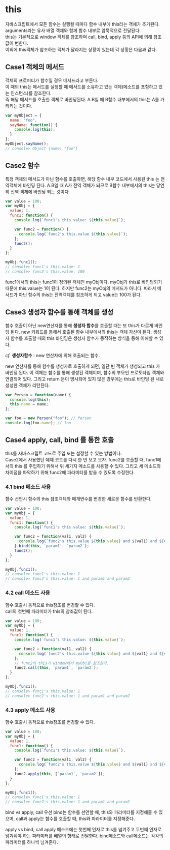 # this
자바스크립트에서 모든 함수는 실행될 때마다 함수 내부에 this라는 객체가 추가된다.<br> 
arguments라는 유사 배열 객체와 함께 함수 내부로 암묵적으로 전달된다.<br>
this는 기본적으로 window 객체를 참조하며  call, bind, apply 등의 API에 의해 참조값이 변한다.<br>
이외에 this객체가  참조하는 객체가 달라지는 상황이 있는데 각 상황은 다음과 같다.


## Case1 객체의 메서드
객체의 프로퍼티가 함수일 경우 메서드라고 부른다.<br> 
이 때의 this는 메서드를 실행할 때 메서드를 소유하고 있는 객체(메소드를 포함하고 있는 인스턴스)를 참조한다.<br> 
즉 해당 메서드를 호출한 객체로 바인딩된다. A.B일 때 B함수 내부에서의 this는 A를 가리키는 것이다.


```js
var myObject = {
  name: "foo",
  sayName: function() {
    console.log(this);
  }
};
myObject.sayName();
// console> Object {name: "foo"}
```


## Case2 함수
특정 객체의 메서드가 아닌 함수를 호출하면, 해당 함수 내부 코드에서 사용된 this 는 전역객체에 바인딩 된다. A.B일 때 A가 전역 객체가 되므로 B함수 내부에서의 this는 당연히 전역 객체에 바인딩 되는 것이다.
```js
var value = 100;
var myObj = {
  value: 1,
  func1: function() {
    console.log(`func1's this.value: ${this.value}`);

    var func2 = function() {
      console.log(`func2's this.value ${this.value}`);
    };
    func2();
  }
};

myObj.func1();
// console> func1's this.value: 1
// console> func2's this.value: 100
```
func1에서의 this는 func1이 정의된 객체인 myObj이다. myObj가 this로 바인딩되기 때문에 this.value는 1이 된다. 하지만 func2는 myObj의 메서드가 아니다. 따라서 메서드가 아닌 함수의 this는 전역객체를 참조하게 되고  value는 100가 된다.


## Case3 생성자 함수를 통해 객체를 생성
함수 호출이 아닌 new연산자를 통해 **생성자 함수**를 호출할 때는 또 this가 다르게 바인딩 된다. new 키워드를 통해서 호출된 함수 내부에서의 this는 객체 자신이 된다. 생성자 함수를 호출할 때의 this 바인딩은 생성자 함수가 동작하는 방식을 통해 이해할 수 있다.<br>

*cf.* **생성자함수** : new 연산자에 의해 호출되는 함수.<br>

new 연산자를 통해 함수를 생성자로 호출하게 되면, 일단 빈 객체가 생성되고 this 가 바인딩 된다. 이 객체는 함수를 통해 생성된 객체이며, 함수의 부모인 프로토타입 객체와 연결되어 있다. 그리고 return 문이 명시되어 있지 않은 경우에는 this로 바인딩 된 새로 생성한 객체가 리턴된다.

```js
var Person = function(name) {
  console.log(this);
  this.name = name;
};

var foo = new Person("foo"); // Person
console.log(foo.name); // foo
```

## Case4 apply, call, bind 를 통한 호출
this를 자바스크립트 코드로 주입 또는 설정할 수 있는 방법이다.<br> 
Case2에서 사용했던 예제 코드를 다시 한 번 보고 오자. func2를 호출할 때, func1에서의 this 를 주입하기 위해서 위 세가지 메소드를 사용할 수 있다. 그리고 세 메소드의 차이점을 파악하기 위해 func2에 파라미터를 받을 수 있도록 수정한다.

### 4.1 bind 메소드 사용
함수 선언시 함수의 this 참조객체와 매개변수를 변경한 새로운 함수를 반환한다.
```js
var value = 100;
var myObj = {
  value: 1,
  func1: function() {
    console.log(`func1's this.value: ${this.value}`);

    var func2 = function(val1, val2) {
      console.log(`func2's this.value ${this.value} and ${val1} and ${val2}`);
    }.bind(this, `param1`, `param2`);
    func2();
  }
};

myObj.func1();
// console> func1's this.value: 1
// console> func2's this.value: 1 and param1 and param2
```


### 4.2 call 메소드 사용
함수 호출시 동적으로 this참조를 변경할 수 있다.<br>
call의 첫번째 파라미터가 this의 참조값이 된다.
```js
var value = 100;
var myObj = {
  value: 1,
  func1: function() {
    console.log(`func1's this.value: ${this.value}`);

    var func2 = function(val1, val2) {
      console.log(`func2's this.value ${this.value} and ${val1} and ${val2}`);
    };
    // func2의 this가 window에서 myObj를 참조한다.
    func2.call(this, `param1`, `param2`);
  }
};

myObj.func1();
// console> func1's this.value: 1
// console> func2's this.value: 1 and param1 and param2
```


### 4.3 apply 메소드 사용
함수 호출시 동적으로 this참조를 변경할 수 있다.
```js
var value = 100;
var myObj = {
  value: 1,
  func1: function() {
    console.log(`func1's this.value: ${this.value}`);

    var func2 = function(val1, val2) {
      console.log(`func2's this.value ${this.value} and ${val1} and ${val2}`);
    };
    func2.apply(this, [`param1`, `param2`]);
  }
};

myObj.func1();
// console> func1's this.value: 1
// console> func2's this.value: 1 and param1 and param2
```
bind vs apply, call 우선 bind는 함수를 선언할 때, this와 파라미터를 지정해줄 수 있으며, call과 apply는 함수를 호출할 때, this와 파라미터를 지정해준다.

apply vs bind, call apply 메소드에는 첫번째 인자로 this를 넘겨주고 두번째 인자로 넘겨줘야 하는 파라미터를 배열의 형태로 전달한다. bind메소드와 call메소드는 각각의 파라미터를 하나씩 넘겨준다.